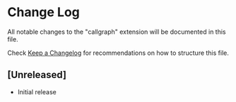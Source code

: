 # Change Log

All notable changes to the "callgraph" extension will be documented in this file.

Check [Keep a Changelog](http://keepachangelog.com/) for recommendations on how to structure this file.

## [Unreleased]

- Initial release